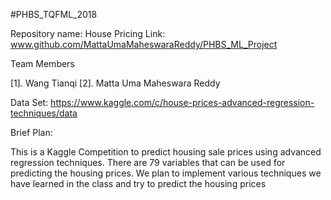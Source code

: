 #PHBS_TQFML_2018

Repository name: House Pricing
Link: www.github.com/MattaUmaMaheswaraReddy/PHBS_ML_Project

Team Members

[1]. Wang Tianqi
[2]. Matta Uma Maheswara Reddy

Data Set: https://www.kaggle.com/c/house-prices-advanced-regression-techniques/data

Brief Plan:

This is a Kaggle Competition to predict housing sale prices using advanced regression techniques. There are 79 variables
that can be used for predicting the housing prices. We plan to implement various techniques we have learned in the class and
try to predict the housing prices

